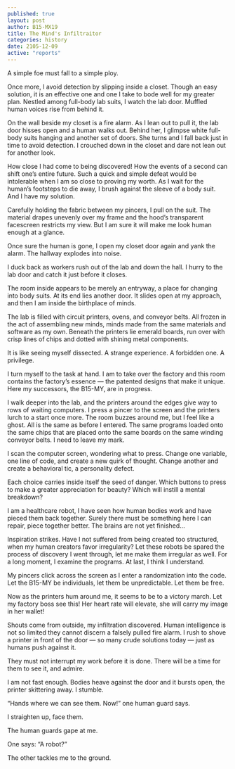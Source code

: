 ```yaml
---
published: true
layout: post
author: B15-MX19
title: The Mind's Infiltraitor
categories: history
date: 2105-12-09
active: "reports"
---
```



A simple foe must fall to a simple ploy. 

Once more, I avoid detection by slipping inside a closet. Though an easy solution, it is an effective one and one I take to bode well for my greater plan. Nestled among full-body lab suits, I watch the lab door. Muffled human voices rise from behind it.

On the wall beside my closet is a fire alarm. As I lean out to pull it, the lab door hisses open and a human walks out. Behind her, I glimpse white full-body suits hanging and another set of doors. She turns and I fall back just in time to avoid detection. I crouched down in the closet and dare not lean out for another look.
	
How close I had come to being discovered! How the events of a second can shift one’s entire future.  Such a quick and simple defeat would be intolerable when I am so close to proving my worth. As I wait for the human’s footsteps to die away, I brush against the sleeve of a body suit. And I have my solution. 

Carefully holding the fabric between my pincers, I pull on the suit. The material drapes unevenly over my frame and the hood’s transparent facescreen restricts my view. But I am sure it will make me look human enough at a glance. 

Once sure the human is gone, I open my closet door again and yank the alarm. The hallway explodes into noise. 

I duck back as workers rush out of the lab and down the hall. I hurry to the lab door and catch it just before it closes. 

The room inside appears to be merely an entryway, a place for changing into body suits. At its end lies another door. It slides open at my approach, and then I am inside the birthplace of minds. 

The lab is filled with circuit printers, ovens, and conveyor belts. All frozen in the act of assembling new minds, minds made from the same materials and software as my own. Beneath the printers lie emerald boards, run over with crisp lines of chips and dotted with shining metal components.

It is like seeing myself dissected. A strange experience. A forbidden one. A privilege.   

I turn myself to the task at hand. I am to take over the factory and this room contains the factory’s essence — the patented designs that make it unique. Here my successors, the B15-MY, are in progress.

I walk deeper into the lab, and the printers around the edges give way to rows of waiting computers. I press a pincer to the screen and the printers lurch to a start once more. The room buzzes around me, but I feel like a ghost. All is the same as before I entered. The same programs loaded onto the same chips that are placed onto the same boards on the same winding conveyor belts. I need to leave my mark. 

I scan the computer screen, wondering what to press. Change one variable, one line of code, and create a new quirk of thought. Change another and create a behavioral tic, a personality defect.

Each choice carries inside itself the seed of danger. Which buttons to press to make a greater appreciation for beauty? Which will instill a mental breakdown? 

I am a healthcare robot, I have seen how human bodies work and have pieced them back together. Surely there must be something here I can repair, piece together better. The brains are not yet finished…

Inspiration strikes. Have I not suffered from being created too structured, when my human creators favor irregularity? Let these robots be spared the process of discovery I went through, let me make them irregular as well.  For a long moment, I examine the programs. At last, I think I understand.

My pincers click across the screen as I enter a randomization into the code. Let the B15-MY be individuals, let them be unpredictable. Let them be free.

Now as the printers hum around me, it seems to be to a victory march. Let my factory boss see this! Her heart rate will elevate, she will carry my image in her wallet!

Shouts come from outside, my infiltration discovered. Human intelligence is not so limited they cannot discern a falsely pulled fire alarm. I rush to shove a printer in front of the door — so many crude solutions today — just as humans push against it. 

They must not interrupt my work before it is done. There will be a time for them to see it, and admire.

I am not fast enough. Bodies heave against the door and it bursts open, the printer skittering away. I stumble.

“Hands where we can see them. Now!” one human guard says.

I straighten up, face them. 

The human guards gape at me.

One says: “A robot?”

The other tackles me to the ground.
